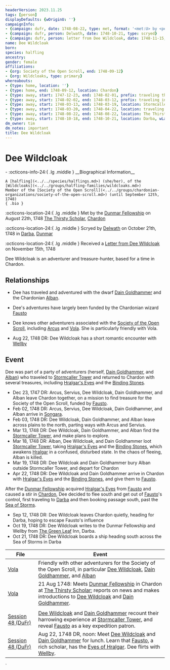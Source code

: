 ```yaml
---
headerVersion: 2023.11.25
tags: [person]
displayDefaults: {wOriginU: ''}
campaignInfo:
- {campaign: dufr, date: 1748-08-22, type: met, format: '<met:U> by <person> on <target> <current:2>'}
- {campaign: dufr, person: Delwath, date: 1748-10-21, type: scryed}
- {campaign: dufr, person: letter from Dee Wildcloak, date: 1748-11-15, format: Received a <person> on <target>}
name: Dee Wildcloak
born:
species: halfling
ancestry:
gender: female
affiliations:
- {org: Society of the Open Scroll, end: 1748-09-12}
- {org: Wildcloaks, type: primary}
whereabouts:
- {type: home, location: ''}
- {type: home, end: 1748-09-12, location: Chardon}
- {type: away, start: 1747-12-23, end: 1748-02-01, prefix: traveling through, location: Yeraad River Basin}
- {type: away, start: 1748-02-02, end: 1748-03-12, prefix: traveling in, location: Dunmar}
- {type: away, start: 1748-03-13, end: 1748-03-19, location: Stormcaller Tower}
- {type: away, start: 1748-03-20, end: 1748-04-22, location: traveling to Chardon}
- {type: away, start: 1748-08-22, end: 1748-08-22, location: The Thirsty Scholar}
- {type: away, start: 1748-10-18, end: 1748-10-21, location: Darba, wLastKnown: ''}
dm_owner: tim
dm_notes: important
title: Dee Wildcloak
---
```

# Dee Wildcloak
<div class="grid cards ext-narrow-margin ext-one-column" markdown>
- :octicons-info-24:{ .lg .middle } __Biographical Information__

    A [halfling](<../../species/halflings.md>) (she/her), of the [Wildcloaks](<../../groups/halfling-families/wildcloaks.md>)  
    Member of the [Society of the Open Scroll](<../../groups/chardonian-organizations/society-of-the-open-scroll.md>) (until September 12th, 1748)  
    { .bio }

</div>



:octicons-location-24:{ .lg .middle } Met by the [Dunmar Fellowship](<../pcs/dunmar-fellowship/dunmar-fellowship.md>) on August 22th, 1748 [The Thirsty Scholar](<../../gazetteer/greater-chardon/chardonian-empire/chardon/the-thirsty-scholar.md>), [Chardon](<../../gazetteer/greater-chardon/chardonian-empire/chardon/chardon.md>)  



:octicons-location-24:{ .lg .middle } Scryed by [Delwath](<../pcs/dunmar-fellowship/delwath.md>) on October 21th, 1748 in [Darba](<../../gazetteer/greater-dunmar/realms/dunmar/coastal-dunmar/darba/darba.md>), [Dunmar](<../../gazetteer/greater-dunmar/realms/dunmar/dunmar.md>)  



:octicons-location-24:{ .lg .middle } Received a [Letter from Dee WIldcloak](<../../campaigns/dunmari-frontier/letters-and-notes/letter-from-dee-wildcloak.md>) on November 15th, 1748  


Dee Wildcloak is an adventurer and treasure-hunter, based for a time in Chardon. 
## Relationships
- Dee has traveled and adventured with the dwarf [Dain Goldhammer](<../dwarves/dain-goldhammer.md>) and the Chardonian [Alban](<../chardonians/alban.md>). 
- Dee's adventures have largely been funded by the Chardonian wizard [Fausto](<../chardonians/fausto.md>)
- Dee knows other adventurers associated with the [Society of the Open Scroll](<../../groups/chardonian-organizations/society-of-the-open-scroll.md>), including [Arcus](<../chardonians/arcus.md>) and  [Vola](<../chardonians/vola.md>). She is particularly friendly with Vola. 

- Aug 22, 1748 DR: Dee Wildcloak has a short romantic encounter with [Wellby](<../pcs/dunmar-fellowship/wellby.md>)






## Event
Dee was part of a party of adventurers (herself, [Dain Goldhammer](<../dwarves/dain-goldhammer.md>), and [Alban](<../chardonians/alban.md>)) who traveled to [Stormcaller Tower](<../../gazetteer/greater-dunmar/dunmari-basin/stormcaller-tower.md>) and returned to Chardon with several treasures, including [Hralgar's Eyes](<../../campaigns/dunmari-frontier/treasure/hralgar-s-eyes.md>) and the [Binding Stones](<../../campaigns/dunmari-frontier/treasure/binding-stones.md>). 

- Dec 23, 1747 DR: Arcus, Servius, Dee Wildcloak, Dain Goldhammer, and Alban leave Chardon together, on a mission to find treasure for the Society of the Open Scroll, funded by [Fausto](<../chardonians/fausto.md>).
- Feb 02, 1748 DR: Arcus, Servius, Dee Wildcloak, Dain Goldhammer, and Alban arrive in [Songara](<../../gazetteer/greater-dunmar/realms/dunmar/central-dunmar/songara.md>).
- Feb 03, 1748 DR: Dee Wildcloak, Dain Goldhammer, and Alban leave across plains to the north, parting ways with Arcus and Servius. 
- Mar 13, 1748 DR: Dee Wildcloak, Dain Goldhammer, and Alban find the [Stormcaller Tower](<../../gazetteer/greater-dunmar/dunmari-basin/stormcaller-tower.md>), and make plans to explore. 
- Mar 18, 1748 DR: Alban, Dee Wildcloak, and Dain Goldhammer loot [Stormcaller Tower](<../../gazetteer/greater-dunmar/dunmari-basin/stormcaller-tower.md>), taking [Hralgar's Eyes](<../../campaigns/dunmari-frontier/treasure/hralgar-s-eyes.md>) and the [Binding Stones](<../../campaigns/dunmari-frontier/treasure/binding-stones.md>), which awakens [Hralgar](<../giants/hralgar.md>) in a confused, disturbed state. In the chaos of fleeing, Alban is killed.
- Mar 19, 1748 DR: Dee Wildcloak and Dain Goldhammer bury Alban outside Stormcaller Tower, and depart for Chardon
- Apr 22, 1748 DR: Dee Wildcloak and Dain Goldhammer arrive in Chardon with [Hralgar's Eyes](<../../campaigns/dunmari-frontier/treasure/hralgar-s-eyes.md>) and the [Binding Stones](<../../campaigns/dunmari-frontier/treasure/binding-stones.md>), and give them to [Fausto](<../chardonians/fausto.md>). 

After the [Dunmar Fellowship](<../pcs/dunmar-fellowship/dunmar-fellowship.md>) acquired [Hralgar's Eyes](<../../campaigns/dunmari-frontier/treasure/hralgar-s-eyes.md>) from [Fausto](<../chardonians/fausto.md>) and caused a stir in [Chardon](<../../gazetteer/greater-chardon/chardonian-empire/chardon/chardon.md>), Dee decided to flee south and get out of [Fausto](<../chardonians/fausto.md>)'s control, first traveling to [Darba](<../../gazetteer/greater-dunmar/realms/dunmar/coastal-dunmar/darba/darba.md>) and then booking passage south, past the [Sea of Storms](<../../gazetteer/drankorian-hinterland/sea-of-storms.md>). 

- Sep 12, 1748 DR: Dee Wildcloak leaves Chardon quietly, heading for Darba, hoping to escape Fausto's influence
- Oct 19, 1748 DR: Dee Wildcloak writes to the Dunmar Fellowship and Wellby from [The Green Leaf](<../../gazetteer/greater-dunmar/realms/dunmar/coastal-dunmar/darba/the-green-leaf.md>) Inn, Darba. 
- Oct 21, 1748 DR: Dee Wildcloak boards a ship heading south across the Sea of Storms in Darba

| File                                                                                 | Event                                                                                                                                                                                                                 |
| ------------------------------------------------------------------------------------ | --------------------------------------------------------------------------------------------------------------------------------------------------------------------------------------------------------------------- |
| [Vola](<../chardonians/vola.md>)                                                 | Friendly with other adventurers for the Society of the Open Scroll, in particular [Dee Wildcloak](<./dee-wildcloak.md>), [Dain Goldhammer](<../dwarves/dain-goldhammer.md>), and [Alban](<../chardonians/alban.md>)                                                                               |
| [Vola](<../chardonians/vola.md>)                                                 | 21 Aug 1748: Meets [Dunmar Fellowship](<../pcs/dunmar-fellowship/dunmar-fellowship.md>) in Chardon at [The Thirsty Scholar](<../../gazetteer/greater-chardon/chardonian-empire/chardon/the-thirsty-scholar.md>); reports on news and makes introductions to [Dee Wildcloak](<./dee-wildcloak.md>) and [Dain Goldhammer](<../dwarves/dain-goldhammer.md>).
                                   |
| [Session 48 (DuFr)](<../../campaigns/dunmari-frontier/session-notes/session-48-dufr.md>) | [Dee Wildcloak](<./dee-wildcloak.md>) and [Dain Goldhammer](<../dwarves/dain-goldhammer.md>) recount their harrowing experience at [Stormcaller Tower](<../../gazetteer/greater-dunmar/dunmari-basin/stormcaller-tower.md>), and reveal [Fausto](<../chardonians/fausto.md>) as a key expedition patron.                                           |
| [Session 48 (DuFr)](<../../campaigns/dunmari-frontier/session-notes/session-48-dufr.md>) | Aug 22, 1748 DR, noon: Meet [Dee Wildcloak](<./dee-wildcloak.md>) and [Dain Goldhammer](<../dwarves/dain-goldhammer.md>) for lunch. Learn that [Fausto](<../chardonians/fausto.md>), a rich scholar, has the [Eyes of Hralgar](<../../campaigns/dunmari-frontier/treasure/hralgar-s-eyes.md>). Dee flirts with [Wellby](<../pcs/dunmar-fellowship/wellby.md>). |
`
